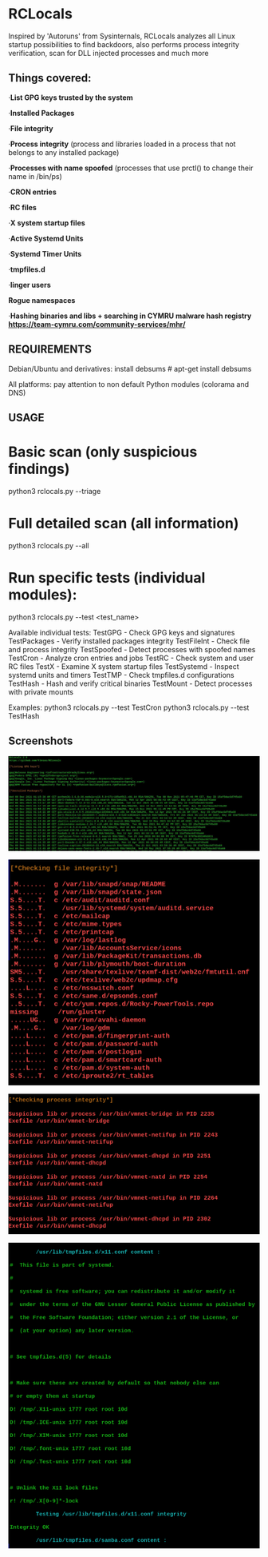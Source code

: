 # RCLocals
Inspired by 'Autoruns' from Sysinternals, RCLocals analyzes all Linux startup possibilities to find backdoors, also performs process integrity verification, scan for DLL injected processes and much more

## Things covered:
·**List GPG keys trusted by the system**

·**Installed Packages**

·**File integrity**

·**Process integrity** (process and libraries loaded in a process that not belongs to any installed package)

·**Processes with name spoofed** (processes that use prctl() to change their name in /bin/ps)

·**CRON entries**

·**RC files**

·**X system startup files**

·**Active Systemd Units**

·**Systemd Timer Units**

·**tmpfiles.d**

·**linger users**

**Rogue namespaces**

·**Hashing binaries and libs + searching in CYMRU malware hash registry https://team-cymru.com/community-services/mhr/** 

## REQUIREMENTS 

Debian/Ubuntu and derivatives: install debsums # apt-get install debsums

All platforms: pay attention to non default Python modules (colorama and DNS) 

## USAGE

  # Basic scan (only suspicious findings)
  python3 rclocals.py --triage

  # Full detailed scan (all information)
  python3 rclocals.py --all

  # Run specific tests (individual modules):
  python3 rclocals.py --test <test_name>

Available individual tests:
  TestGPG         - Check GPG keys and signatures
  TestPackages    - Verify installed packages integrity
  TestFileInt     - Check file and process integrity
  TestSpoofed     - Detect processes with spoofed names
  TestCron        - Analyze cron entries and jobs
  TestRC          - Check system and user RC files
  TestX           - Examine X system startup files
  TestSystemd     - Inspect systemd units and timers
  TestTMP         - Check tmpfiles.d configurations
  TestHash        - Hash and verify critical binaries
  TestMount       - Detect processes with private mounts

Examples:
  python3 rclocals.py --test TestCron
  python3 rclocals.py --test TestHash

## Screenshots

![Keys and packages](https://github.com/YJesus/RCLocals/blob/master/screenshots/1.jpg)

![File integrity](https://github.com/YJesus/RCLocals/blob/master/screenshots/2.png)

![Process integrity](https://github.com/YJesus/RCLocals/blob/master/screenshots/3.png)

![Process integrity](https://github.com/YJesus/RCLocals/blob/master/screenshots/4.png)
